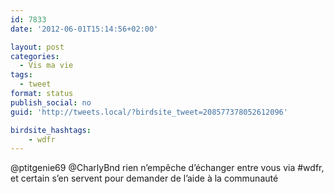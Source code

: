 ```yaml
---
id: 7833
date: '2012-06-01T15:14:56+02:00'

layout: post
categories:
  - Vis ma vie
tags:
  - tweet
format: status
publish_social: no
guid: 'http://tweets.local/?birdsite_tweet=208577378052612096'

birdsite_hashtags:
    - wdfr
---
```


@ptitgenie69 @CharlyBnd rien n’empêche d’échanger entre vous via #wdfr, et certain s’en servent pour demander de l’aide à la communauté